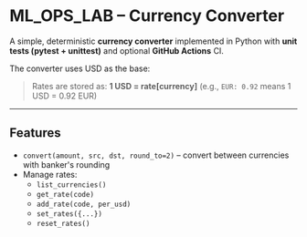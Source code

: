 # ML_OPS_LAB – Currency Converter 
A simple, deterministic **currency converter** implemented in Python with
**unit tests (pytest + unittest)** and optional **GitHub Actions** CI.

The converter uses USD as the base:
> Rates are stored as: **1 USD = rate[currency]** (e.g., `EUR: 0.92` means 1 USD = 0.92 EUR)

---

## Features
- `convert(amount, src, dst, round_to=2)` – convert between currencies with banker's rounding
- Manage rates:
  - `list_currencies()`
  - `get_rate(code)`
  - `add_rate(code, per_usd)`
  - `set_rates({...})`
  - `reset_rates()`
